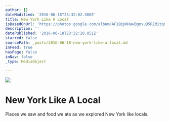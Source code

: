 ```yaml
---
author: []
dateModified: '2016-06-18T23:32:02.300Z'
title: New York Like A Local
isBasedOnUrl: 'https://photos.google.com/album/AF1QipNHawBgnvuD5RZditq0FRYOUglPG2MBoxt6F_ie'
description: ''
datePublished: '2016-06-18T23:32:28.851Z'
starred: false
sourcePath: _posts/2016-06-18-new-york-like-a-local.md
inFeed: true
hasPage: false
inNav: false
_type: MediaObject

---
```

![](https://the-grid-user-content.s3-us-west-2.amazonaws.com/4bbd4088-49db-4db7-a90e-c85572ec16f2.jpg)

# New York Like A Local

Places we saw and food we ate as we explored New York like locals.